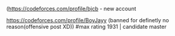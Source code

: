 (https://codeforces.com/profile/bjcb - new account

https://codeforces.com/profile/BoyJayy (banned for definetly no reason(offensive post XD)) #max rating 1931 | candidate master
